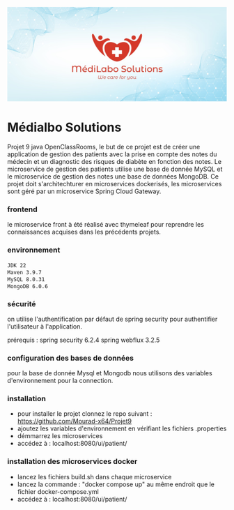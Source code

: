
![](images/medilabo.jpeg)

# Médialbo Solutions
Projet 9 java OpenClassRooms, le but de ce projet est de créer une application de gestion des patients avec la prise en compte 
des notes du médecin et un diagnostic des risques de diabète en fonction des notes.
Le microservice de gestion des patients utilise une base de donnée MySQL et le microservice de gestion des notes 
une base de données MongoDB.
Ce projet doit s'architechturer en microservices dockerisés, les microservices sont géré par un microservice Spring Cloud Gateway.

### frontend
le microservice front à été réalisé avec thymeleaf pour reprendre les connaissances acquises dans les précédents projets.

### environnement

    JDK 22
    Maven 3.9.7
    MySQL 8.0.31
    MongoDB 6.0.6

### sécurité

on utilise l'authentification par défaut de spring security pour authentifier l'utilisateur à l'application.

prérequis : 
    spring security 6.2.4
    spring webflux 3.2.5


### configuration des bases de données

pour la base de donnée Mysql et Mongodb nous utilisons des variables d'environnement pour la connection.

### installation

- pour installer le projet clonnez le repo suivant : https://github.com/Mourad-x64/Projet9
- ajoutez les variables d'environnement en vérifiant les fichiers .properties
- démmarrez les microservices
- accédez à : localhost:8080/ui/patient/

### installation des microservices docker

- lancez les fichiers build.sh dans chaque microservice
- lancez la commande : "docker compose up" au même endroit que le fichier docker-compose.yml 
- accédez à : localhost:8080/ui/patient/
